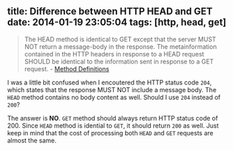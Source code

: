 title: Difference between HTTP HEAD and GET
date: 2014-01-19 23:05:04
tags: [http, head, get]
---

> The HEAD method is identical to GET except that the server MUST NOT return a message-body in the response. The metainformation contained in the HTTP headers in response to a HEAD request SHOULD be identical to the information sent in response to a GET request. - [Method Definitions][method]

I was a little bit confused when I encoutered the HTTP status code `204`, which states that the response MUST NOT include a message body. The `HEAD` method contains no body content as well. Should I use `204` instead of `200`?

The answer is **NO**. `GET` method should always return HTTP status code of 200. Since `HEAD` method is idential to `GET`, it should return `200` as well. Just keep in mind that the cost of processing both `HEAD` and `GET` requests are almost the same.

[method]: http://www.w3.org/Protocols/rfc2616/rfc2616-sec9.html
